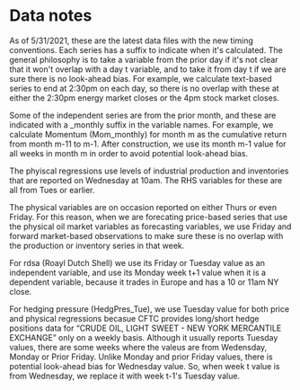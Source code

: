 # Data notes

As of 5/31/2021, these are the latest data files with the new timing conventions.  Each series has a suffix to indicate when it's calculated.  The general philosophy is to take a variable from the prior day if it's not clear that it won't overlap with a day t variable, and to take it from day t if we are sure there is no look-ahead bias.  For example, we calculate text-based series to end at 2:30pm on each day, so there is no overlap with these at either the 2:30pm energy market closes or the 4pm stock market closes.

Some of the independent series are from the prior month, and these are indicated with a \_monthly suffix in the variable names. For example, we calculate Momentum (Mom_monthly) for month m as the cumulative return from month m-11 to m-1. After construction, we use its month m-1 value for all weeks in month m in order to avoid potential look-ahead bias.  

The phyiscal regressions use levels of industrial production and inventories that are reported on Wednesday at 10am. The RHS variables for these are all from Tues or earlier.

The physical variables are on occasion reported on either Thurs or even Friday.  For this reason, when we are forecating price-based series that use the physical oil market variables as forecasting variables, we use Friday and forward market-based observations to make sure these is no overlap with the production or inventory series in that week.

For rdsa (Roayl Dutch Shell) we use its Friday or Tuesday value as an independent variable, and use its Monday week t+1 value when it is a dependent variable, because it trades in Europe and has a 10 or 11am NY close.

For hedging pressure (HedgPres_Tue), we use Tuesday value for both price and physical regressions becasue CFTC provides long/short hedge positions data for “CRUDE OIL, LIGHT SWEET - NEW YORK MERCANTILE EXCHANGE” only on a weekly basis. Although it usually reports Tuesday values, there are some weeks where the valeus are from Wedensday, Monday or Prior Friday. Unlike Monday and prior Friday values, there is potential look-ahead bias for Wednesday value. So, when week t value is from Wednesday, we replace it with week t-1's Tuesday value.
